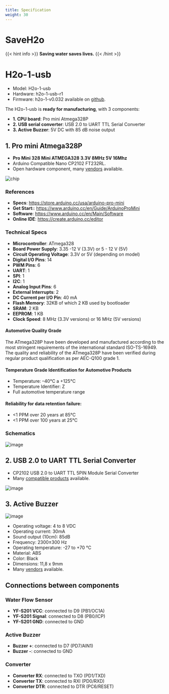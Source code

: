 ```yaml
---
title: Specification
weight: 30
---
```

# SaveH2o

{{< hint info >}}
**Saving water saves lives.**
{{< /hint >}}

# H2o-1-usb

- Model: H2o-1-usb
- Hardware: h2o-1-usb-r1
- Firmware: h2o-1-v0.032 available on [github](https://github.com/SaveH2o/arduino).

The H2o-1-usb is **ready for manufacturing**, with 3 components:

- **1. CPU board**: Pro mini Atmega328P
- **2. USB serial converter**: USB 2.0 to UART TTL Serial Converter
- **3. Active Buzzer**: 5V DC with 85 dB noise output

## 1. Pro mini Atmega328P

- **Pro Mini 328 Mini ATMEGA328 3.3V 8MHz 5V 16Mhz**
- Arduino Compatible Nano CP2102 FT232RL.
- Open hardware component, many [vendors](https://pt.aliexpress.com/item/32672852945.html) available.

![chip](https://store-cdn.arduino.cc/usa/catalog/product/cache/1/image/500x375/f8876a31b63532bbba4e781c30024a0a/e/0/e000025_iso.jpg)

### References

- **Specs**: https://store.arduino.cc/usa/arduino-pro-mini
- **Get Start:**: https://www.arduino.cc/en/Guide/ArduinoProMini
- **Software**: https://www.arduino.cc/en/Main/Software
- **Online IDE**: https://create.arduino.cc/editor

### Technical Specs

- **Microcontroller**:	ATmega328
- **Board Power Supply**:	3.35 -12 V (3.3V) or 5 - 12 V (5V)
- **Circuit Operating Voltage**:	3.3V or 5V (depending on model)
- **Digital I/O Pins**:	14
- **PWM Pins**:	6
- **UART**:	1
- **SPI**:	1
- **I2C**:	1
- **Analog Input Pins**:	6
- **External Interrupts**:	2
- **DC Current per I/O Pin**:	40 mA
- **Flash Memory**:	32KB of which 2 KB used by bootloader
- **SRAM**:	2 KB
- **EEPROM**:	1 KB
- **Clock Speed**:	8 MHz (3.3V versions) or 16 MHz (5V versions)

#### Automotive Quality Grade
The ATmega328P have been developed and manufactured according to the most stringent requirements of the international
standard ISO-TS-16949. The quality and reliability of the ATmega328P have been verified during regular product
qualification as per AEC-Q100 grade 1.

#### Temperature Grade Identification for Automotive Products
- Temperature: –40°C a +125°C
- Temperature Identifier: Z
- Full automotive temperature range

#### Reliability for data retention failure:
- <1 PPM over 20 years at 85°C
- <1 PPM over 100 years at 25°C

### Schematics

![image](https://user-images.githubusercontent.com/86032/89669657-3bf85780-d8b6-11ea-81cb-c118255e6033.png)

## 2. USB 2.0 to UART TTL Serial Converter

- CP2102 USB 2.0 to UART TTL 5PIN Module Serial Converter
- Many [compatible products](https://pt.aliexpress.com/item/32650176124.html) available.

![image](https://user-images.githubusercontent.com/86032/93827472-b51df500-fc3f-11ea-8a16-edda6fe1f689.png)

## 3. Active Buzzer

![image](https://user-images.githubusercontent.com/86032/94206396-b5b2c780-fe9b-11ea-865f-53a6c31400f4.png)

- Operating voltage: 4 to 8 VDC
- Operating current: 30mA
- Sound output (10cm): 85dB
- Frequency: 2300±300 Hz
- Operating temperature: -27 to +70 °C
- Material: ABS
- Color: Black
- Dimensions: 11,8 x 9mm
- Many [vendors](https://www.filipeflop.com/produto/buzzer-ativo-5v/) available.

## Connections between components

### Water Flow Sensor

- **YF-S201 VCC**: connected to D9 (PB1/OC1A)
- **YF-S201 Signal**: connected to D8 (PB0/ICP)
- **YF-S201 GND**: connected to GND

### Active Buzzer

- **Buzzer +**: connected to D7 (PD7/AIN1)
- **Buzzer -**: connected to GND

### Converter

- **Converter RX**: connected to TXO (PD1/TXD)
- **Converter TX**: connected to RXI (PD0/RXD)
- **Converter DTR**: connected to DTR (PC6/RESET)
